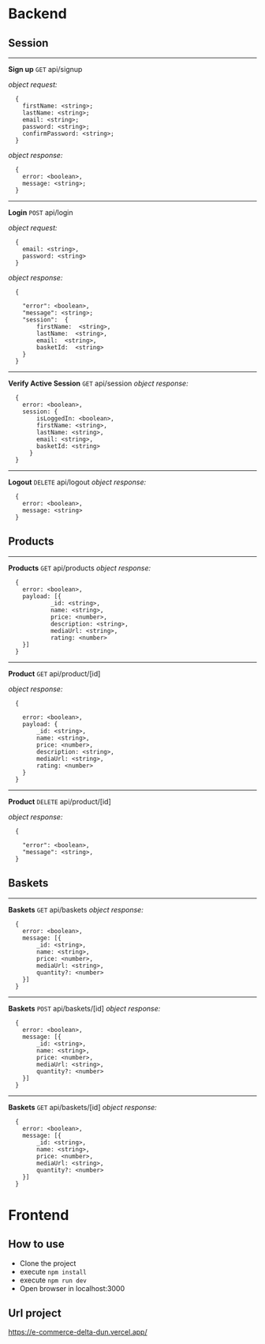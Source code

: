 # Backend

## Session
****
 **Sign up**
`GET` api/signup

*object request:*
```
  {
    firstName: <string>;
    lastName: <string>;
    email: <string>;
    password: <string>;
    confirmPassword: <string>;
  }
```

*object response:*
```
  {
    error: <boolean>,
    message: <string>;
  }
```

* * *
 **Login**
`POST` api/login

*object request:*
```
  {
    email: <string>,
    password: <string>
  }
```

*object response:*
```
  {

    "error": <boolean>,
    "message": <string>;
    "session":  {
        firstName:  <string>,
        lastName:  <string>,
        email:  <string>,
        basketId:  <string>
    }
  }
```

* * *
 **Verify Active Session**
`GET` api/session
*object response:*
```
  {
    error: <boolean>,
    session: {
        isLoggedIn: <boolean>,
        firstName: <string>,
        lastName: <string>,
        email: <string>,
        basketId: <string>
	  }
  }
```

* * *
 **Logout**
`DELETE` api/logout
*object response:*
```
  {
    error: <boolean>,
    message: <string>
  }
```

## Products
****

 **Products**
`GET` api/products
*object response:*
```
  {
    error: <boolean>,
    payload: [{
            _id: <string>,
            name: <string>,
            price: <number>,
            description: <string>,
            mediaUrl: <string>,
            rating: <number>
    }]
  }
```
* * *
 **Product**
`GET` api/product/[id]

*object response:*
```
  {

    error: <boolean>,
    payload: {
        _id: <string>,
        name: <string>,
        price: <number>,
        description: <string>,
        mediaUrl: <string>,
        rating: <number>
    }
  }
```
* * *
 **Product**
`DELETE` api/product/[id]

*object response:*
```
  {

    "error": <boolean>,
    "message": <string>,
  }
```



## Baskets
****

 **Baskets**
`GET` api/baskets
*object response:*
```
  {
    error: <boolean>,
    message: [{
        _id: <string>,
        name: <string>,
        price: <number>,
        mediaUrl: <string>,
        quantity?: <number>
    }]
  }
```
***
 **Baskets**
`POST` api/baskets/[id]
*object response:*
```
  {
    error: <boolean>,
    message: [{
        _id: <string>,
        name: <string>,
        price: <number>,
        mediaUrl: <string>,
        quantity?: <number>
    }]
  }
```
***
 **Baskets**
`GET` api/baskets/[id]
*object response:*
```
  {
    error: <boolean>,
    message: [{
        _id: <string>,
        name: <string>,
        price: <number>,
        mediaUrl: <string>,
        quantity?: <number>
    }]
  }
```

# Frontend
## How to use

* Clone the project
* execute ```npm install```
* execute ```npm run dev```
* Open browser in localhost:3000

## Url project
https://e-commerce-delta-dun.vercel.app/
